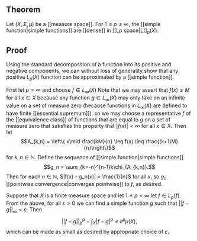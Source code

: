## Theorem
Let $(X,\Sigma,\mu)$ be a [[measure space]]. For $1\leq p \leq \infty$, the [[simple function|simple functions]] are [[dense]] in [[Lp space|L]]$_p(X)$.
## Proof
Using the standard decomposition of a function into its positive and negative components, we can without loss of generality show that any positive $L_p(X)$ function can be approximated by a [[simple function]]. 

First let $p=\infty$ and choose $f \in L_\infty(X)$ Note that we may assert that $f(x) \leq M$ for all $x \in X$ because any function $g\in L_\infty(X)$ may only take on an infinite value on a set of measure zero (because functions in $L_\infty(X)$ are defined to have finite [[essential supremum]]), so we may choose a representative $f$ of the [[equivalence class]] of functions that are equal to $g$ on a set of measure zero that satisfies the property that $|f(x)| <\infty$ for all $x \in X$. Then let $$A_{k,n} = \left\{ x\mid \frac{kM}{n} \leq f(x) \leq \frac{(k+1)M}{n}\right\}$$ for $k,n\in \mathbb N$. Define the sequence of [[simple function|simple functions]] $$g_n = \sum_{k=-n}^{n-1}k\chi_{A_{k,n}}.$$ Then for each $n \in \mathbb N$, $|f(x) - g_n(x)| < \frac{1}{n}$ for all $x$, so $g_n$ [[pointwise convergence|converges pointwise]] to $f$, as desired.

Suppose that $X$ is a finite measure space and let $1\leq p < \infty$ let $f\in L_p(f)$. From the above, for all $\varepsilon > 0$ we can find a simple function $g$ such that $||f-g||_\infty < \varepsilon$. Then $$||f-g||_p^p - \int_X|f-g|^p \leq \varepsilon^p\mu(X),$$ which can be made as small as desired by appropriate choice of $\varepsilon$. 